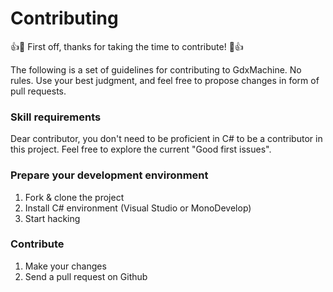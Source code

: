 # Contributing

:+1::tada: First off, thanks for taking the time to contribute! :tada::+1:

The following is a set of guidelines for contributing to GdxMachine. No rules. Use your best judgment, and feel free to propose changes in form of pull requests.

### Skill requirements
Dear contributor, you don't need to be proficient in C# to be a contributor in this project. Feel free to explore the current "Good first issues".

### Prepare your development environment
1. Fork & clone the project
2. Install C# environment (Visual Studio or MonoDevelop)
3. Start hacking

### Contribute
1. Make your changes
2. Send a pull request on Github